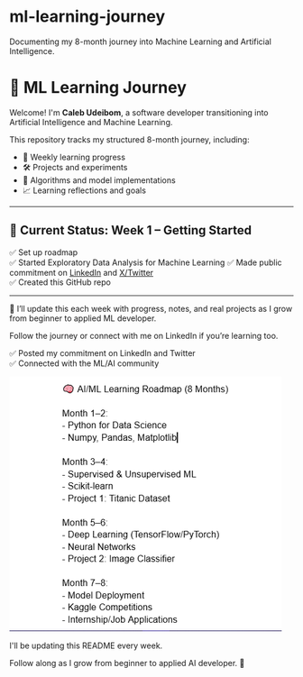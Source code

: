 # ml-learning-journey
Documenting my 8-month journey into Machine Learning and Artificial Intelligence.

# 🧠 ML Learning Journey

Welcome! I'm **Caleb Udeibom**, a software developer transitioning into Artificial Intelligence and Machine Learning.

This repository tracks my structured 8-month journey, including:

- 📘 Weekly learning progress
- 🛠️ Projects and experiments
- 🧠 Algorithms and model implementations
- 📈 Learning reflections and goals

---

## 🚀 Current Status: Week 1 – Getting Started

✅ Set up roadmap  
✅ Started Exploratory Data Analysis for Machine Learning 
✅ Made public commitment on [LinkedIn](https://www.linkedin.com/posts/caleb-udeibom-3495a023b_machinelearning-artificialintelligence-learninginpublic-activity-7327981578767286273-nRMF) and [X/Twitter](https://x.com/c_udeibom/status/1922368993127460995)  
✅ Created this GitHub repo

---

📅 I’ll update this each week with progress, notes, and real projects as I grow from beginner to applied ML developer.

Follow the journey or connect with me on LinkedIn if you’re learning too.

✅ Posted my commitment on LinkedIn and Twitter  
✅ Connected with the ML/AI community  

![My ML Roadmap](roadmap.png)


I'll be updating this README every week.

Follow along as I grow from beginner to applied AI developer. 🚀
